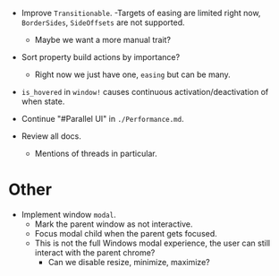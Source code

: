 * Improve `Transitionable`.
    -Targets of easing are limited right now, `BorderSides`, `SideOffsets` are not supported.
    - Maybe we want a more manual trait?

* Sort property build actions by importance?
    - Right now we just have one, `easing` but can be many.

* `is_hovered` in `window!` causes continuous activation/deactivation of when state.

* Continue "#Parallel UI" in `./Performance.md`.
* Review all docs.
    - Mentions of threads in particular.

# Other

* Implement window `modal`.
    - Mark the parent window as not interactive.
    - Focus modal child when the parent gets focused.
    - This is not the full Windows modal experience, the user can still interact with the parent chrome?
        - Can we disable resize, minimize, maximize?